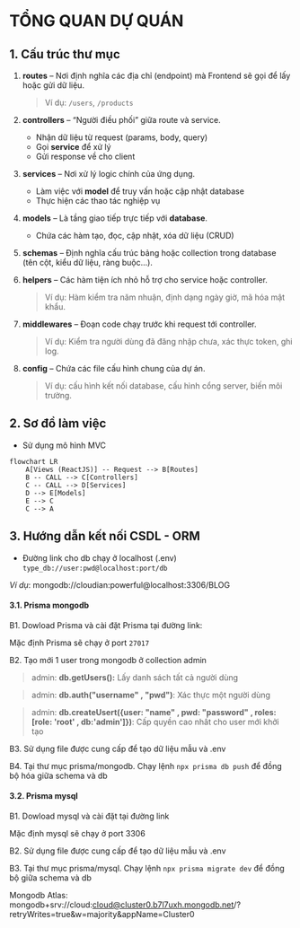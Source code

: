 # TỔNG QUAN DỰ QUÁN
## 1. Cấu trúc thư mục 

1. **routes** – Nơi định nghĩa các địa chỉ (endpoint) mà Frontend sẽ gọi để lấy hoặc gửi dữ liệu.  
   > Ví dụ: `/users`, `/products`  

2. **controllers** – “Người điều phối” giữa route và service.  
   - Nhận dữ liệu từ request (params, body, query)  
   - Gọi **service** để xử lý  
   - Gửi response về cho client  

3. **services** – Nơi xử lý logic chính của ứng dụng.  
   - Làm việc với **model** để truy vấn hoặc cập nhật database  
   - Thực hiện các thao tác nghiệp vụ  

4. **models** – Là tầng giao tiếp trực tiếp với **database**.  
   - Chứa các hàm tạo, đọc, cập nhật, xóa dữ liệu (CRUD)  

5. **schemas** – Định nghĩa cấu trúc bảng hoặc collection trong database (tên cột, kiểu dữ liệu, ràng buộc...).  

6. **helpers** – Các hàm tiện ích nhỏ hỗ trợ cho service hoặc controller.  
   > Ví dụ: Hàm kiểm tra năm nhuận, định dạng ngày giờ, mã hóa mật khẩu.  

7. **middlewares** – Đoạn code chạy trước khi request tới controller.  
   > Ví dụ: Kiểm tra người dùng đã đăng nhập chưa, xác thực token, ghi log.  

8. **config** – Chứa các file cấu hình chung của dự án.  
   > Ví dụ: cấu hình kết nối database, cấu hình cổng server, biến môi trường.

## 2. Sơ đồ làm việc 
- Sử dụng mô hình MVC 

```mermaid
flowchart LR
    A[Views (ReactJS)] -- Request --> B[Routes]
    B -- CALL --> C[Controllers]
    C -- CALL --> D[Services]
    D --> E[Models]
    E --> C
    C --> A
```

## 3. Hướng dẫn kết nối CSDL - ORM 
- Đường link cho db chạy ở localhost (.env) `type_db://user:pwd@localhost:port/db`

*Ví dụ*: mongodb://cloudian:powerful@localhost:3306/BLOG
#### 3.1. Prisma mongodb 
B1. Dowload Prisma và cài đặt Prisma tại đường link: 

Mặc định Prisma sẽ chạy ở port `27017` 

B2. Tạo mới 1 user trong mongodb ở collection admin 

>admin: **db.getUsers():** Lấy danh sách tất cả người dùng 

>admin: **db.auth("username" , "pwd")**: Xác thực một người dùng 

>admin: **db.createUsert({user: "name" , pwd: "password" , roles: [role: 'root' , db:'admin']})**: Cấp quyền cao nhất cho user mới khởi tạo 

B3. Sử dụng file được cung cấp để tạo dữ liệu mẫu và .env

B4. Tại thư mục prisma/mongodb. Chạy lệnh `npx prisma db push` để đồng bộ hóa giữa schema và db 

#### 3.2. Prisma mysql 
B1. Dowload mysql và cài đặt tại đường link 

Mặc định mysql sẽ chạy ở port 3306 

B2. Sử dụng file được cung cấp để tạo dữ liệu mẫu và .env 

B3. Tại thư mục prisma/mysql. Chạy lệnh `npx prisma migrate dev` để đồng bộ giữa schema và db

Mongodb Atlas: mongodb+srv://cloud:cloud@cluster0.b7l7uxh.mongodb.net/?retryWrites=true&w=majority&appName=Cluster0